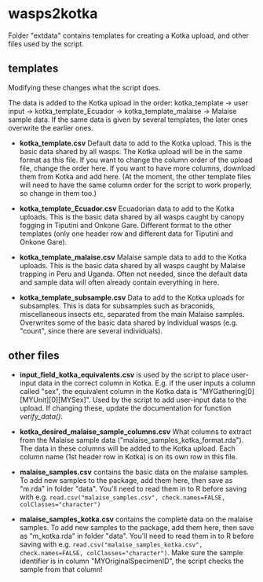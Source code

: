 # wasps2kotka

Folder "extdata" contains templates for creating a Kotka upload, and other files used by the script.

## templates

Modifying these changes what the script does.

The data is added to the Kotka upload in the order: kotka_template -> user input -> kotka_template_Ecuador -> kotka_template_malaise -> Malaise sample data. If the same data is given by several templates, the later ones overwrite the earlier ones. 

-  **kotka_template.csv**  Default data to add to the Kotka upload. This is the basic data shared by all wasps. The Kotka upload will be in the same format as this file. If you want to change the column order of the upload file, change the order here. If you want to have more columns, download them from Kotka and add here. (At the moment, the other template files will need to have the same column order for the script to work properly, so change in them too.)


-  **kotka_template_Ecuador.csv**  Ecuadorian data to add to the Kotka uploads. This is the basic data shared by all wasps caught by canopy fogging in Tiputini and Onkone Gare. Different format to the other templates (only one header row and different data for Tiputini and Onkone Gare).


-  **kotka_template_malaise.csv**  Malaise sample data to add to the Kotka uploads. This is the basic data shared by all wasps caught by Malaise trapping in Peru and Uganda. Often not needed, since the default data and sample data will often already contain everything in here.

-  **kotka_template_subsample.csv**  Data to add to the Kotka uploads for subsamples. This is data for subsamples such as braconids, miscellaneous insects etc, separated from the main Malaise samples. Overwrites some of the basic data shared by individual wasps (e.g. "count", since there are several individuals).


## other files

-  **input_field_kotka_equivalents.csv**  is used by the script to place user-input data in the correct column in Kotka. E.g. if the user inputs a column called "sex", the equivalent column in the Kotka data is "MYGathering[0][MYUnit][0][MYSex]". Used by the script to add user-input data to the upload. If changing these, update the documentation for function *verify_data()*.

-  **kotka_desired_malaise_sample_columns.csv**  What columns to extract from the Malaise sample data ("malaise_samples_kotka_format.rda"). The data in these columns will be added to the Kotka upload. Each column name (1st header row in Kotka) is on its own row in this file.

-  **malaise_samples.csv**  contains the basic data on the malaise samples. To add new samples to the package, add them here, then save as "m.rda" in folder "data". You'll need to read them in to R before saving with e.g. `read.csv("malaise_samples.csv", check.names=FALSE, colClasses="character")`

-  **malaise_samples_kotka.csv**  contains the complete data on the malaise samples. To add new samples to the package, add them here, then save as "m_kotka.rda" in folder "data". You'll need to read them in to R before saving with e.g. `read.csv("malaise_samples_kotka.csv", check.names=FALSE, colClasses="character")`. Make sure the sample identifier is in column "MYOriginalSpecimenID", the script checks the sample from that column!


